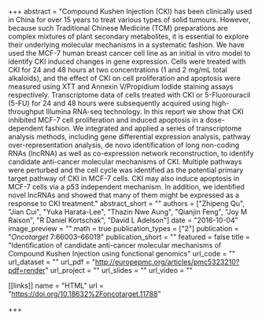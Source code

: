 +++
abstract = "Compound Kushen Injection (CKI) has been clinically used in China for over 15 years to treat various types of solid tumours. However, because such Traditional Chinese Medicine (TCM) preparations are complex mixtures of plant secondary metabolites, it is essential to explore their underlying molecular mechanisms in a systematic fashion. We have used the MCF-7 human breast cancer cell line as an initial in vitro model to identify CKI induced changes in gene expression. Cells were treated with CKI for 24 and 48 hours at two concentrations (1 and 2 mg/mL total alkaloids), and the effect of CKI on cell proliferation and apoptosis were measured using XTT and Annexin V/Propidium Iodide staining assays respectively. Transcriptome data of cells treated with CKI or 5-Fluorouracil (5-FU) for 24 and 48 hours were subsequently acquired using high-throughput Illumina RNA-seq technology. In this report we show that CKI inhibited MCF-7 cell proliferation and induced apoptosis in a dose-dependent fashion. We integrated and applied a series of transcriptome analysis methods, including gene differential expression analysis, pathway over-representation analysis, de novo identification of long non-coding RNAs (lncRNA) as well as co-expression network reconstruction, to identify candidate anti-cancer molecular mechanisms of CKI. Multiple pathways were perturbed and the cell cycle was identified as the potential primary target pathway of CKI in MCF-7 cells. CKI may also induce apoptosis in MCF-7 cells via a p53 independent mechanism. In addition, we identified novel lncRNAs and showed that many of them might be expressed as a response to CKI treatment."
abstract_short = ""
authors = ["Zhipeng Qu", "Jian Cui", "Yuka Harata-Lee", "Thazin Nwe Aung", "Qianjin Feng", "Joy M Raison", "R Daniel Kortschak", "David L Adelson"]
date = "2016-10-04"
image_preview = ""
math = true
publication_types = ["2"]
publication = "*Oncotarget* 7:66003–66019"
publication_short = ""
featured = false
title = "Identification of candidate anti-cancer molecular mechanisms of Compound Kushen Injection using functional genomics"
url_code = ""
url_dataset = ""
url_pdf = "http://europepmc.org/articles/pmc5323210?pdf=render"
url_project = ""
url_slides = ""
url_video = ""

[[links]]
name = "HTML"
url = "https://doi.org/10.18632%2Foncotarget.11788"

+++

